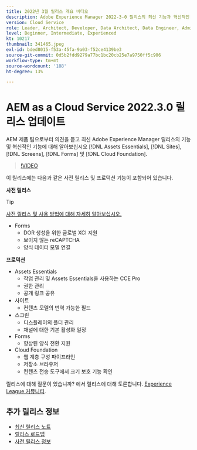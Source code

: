 ```yaml
---
title: 2022년 3월 릴리스 개요 비디오
description: Adobe Experience Manager 2022-3-0 릴리스의 최신 기능과 혁신적인 기능에 대해 알아보십시오 [!DNL Assets Essentials], [!DNL Sites], [!DNL Screens], [!DNL Forms] 및 [!DNL Cloud Foundation].
version: Cloud Service
role: Leader, Architect, Developer, Data Architect, Data Engineer, Admin, User
level: Beginner, Intermediate, Experienced
kt: 10217
thumbnail: 341465.jpeg
exl-id: bded8015-f53a-45fa-9a03-f52ce4139be3
source-git-commit: 0d5b2fdd9279a77bc1bc20cb25e7a9750ff5c906
workflow-type: tm+mt
source-wordcount: '188'
ht-degree: 13%

---
```


# AEM as a Cloud Service 2022.3.0 릴리스 업데이트

AEM 제품 팀으로부터 의견을 듣고 최신 Adobe Experience Manager 릴리스의 기능 및 혁신적인 기능에 대해 알아보십시오 [!DNL Assets Essentials], [!DNL Sites], [!DNL Screens], [!DNL Forms] 및 [!DNL Cloud Foundation].

>[!VIDEO](https://video.tv.adobe.com/v/341465/?quality=12&learn=on)

이 릴리스에는 다음과 같은 사전 릴리스 및 프로덕션 기능이 포함되어 있습니다.

**사전 릴리스**

>[!TIP]
>
>[사전 릴리스 및 사용 방법에 대해 자세히 알아보십시오.](https://experienceleague.adobe.com/docs/experience-manager-cloud-service/content/release-notes/prerelease.html)

* Forms
   * DOR 생성을 위한 글로벌 XCI 지원
   * 보이지 않는 reCAPTCHA
   * 양식 데이터 모델 연결

**프로덕션**

* Assets Essentials
   * 작업 관리 및 Assets Essentials을 사용하는 CCE Pro
   * 권한 관리
   * 공개 링크 공유
* 사이트
   * 컨텐츠 모델의 번역 가능한 필드
* 스크린
   * 디스플레이의 폴더 관리
   * 채널에 대한 기본 활성화 일정
* Forms
   * 향상된 양식 전환 지원
* Cloud Foundation
   * 웹 계층 구성 파이프라인
   * 저장소 브라우저
   * 컨텐츠 전송 도구에서 크기 보호 기능 확인

릴리스에 대해 질문이 있습니까?  에서 릴리스에 대해 토론합니다. [Experience League 커뮤니티](https://experienceleaguecommunities.adobe.com/t5/adobe-experience-manager/aem-as-a-cloud-service-2022-3-0-release-update/td-p/449599).

## 추가 릴리스 정보

* [최신 릴리스 노트](https://experienceleague.adobe.com/docs/experience-manager-cloud-service/content/release-notes/home.html)
* [릴리스 로드맵](https://experienceleague.adobe.com/docs/experience-manager-release-information/aem-release-updates/update-releases-roadmap.html)
* [사전 릴리스 정보](https://experienceleague.adobe.com/docs/experience-manager-cloud-service/content/release-notes/prerelease.html)
